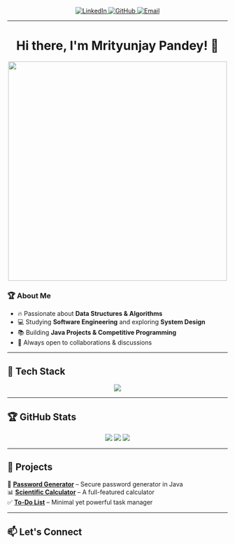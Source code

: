 <!-- Social Badges -->
<p align="center">
  <a href="https://www.linkedin.com/in/mrityunjay-pandey-59783a255/">
    <img src="https://img.shields.io/badge/LinkedIn-0077B5?style=for-the-badge&logo=linkedin&logoColor=white" alt="LinkedIn">
  </a>
  <a href="https://github.com/Mrityunjay-Pandey">
    <img src="https://img.shields.io/badge/GitHub-181717?style=for-the-badge&logo=github&logoColor=white" alt="GitHub">
  </a>
  <a href="mailto:mrityunjaypandey1508@gmail.com">
    <img src="https://img.shields.io/badge/Gmail-EA4335?style=for-the-badge&logo=gmail&logoColor=white" alt="Email">
  </a>
</p>

---

<h1 align="center">Hi there, I'm Mrityunjay Pandey! 🚀</h1>

<p align="center">
  <img src="https://raw.githubusercontent.com/Mrityunjay-Pandey/Mrityunjay-Pandey/main/your-gif-file.gif" width="500px">
</p>

### 🏆 **About Me**
- 🔥 Passionate about **Data Structures & Algorithms**  
- 💻 Studying **Software Engineering** and exploring **System Design**  
- 📚 Building **Java Projects & Competitive Programming**  
- 🤝 Always open to collaborations & discussions  

---

## 🚀 **Tech Stack**
<p align="center">
  <img src="https://skillicons.dev/icons?i=java,c,python,cpp,html,css,js,mysql,git,github,linux" />
</p>

---

## 🏆 **GitHub Stats**
<p align="center">
  <img src="https://github-readme-streak-stats.herokuapp.com/?user=Mrityunjay-Pandey&theme=tokyonight" />
  <img src="https://github-readme-stats.vercel.app/api?username=Mrityunjay-Pandey&show_icons=true&theme=tokyonight" />
  <img src="https://github-readme-stats.vercel.app/api/top-langs/?username=Mrityunjay-Pandey&layout=compact&theme=tokyonight" />
</p>

---

## 📂 **Projects**
🚀 **[Password Generator](https://github.com/Mrityunjay-Pandey/password-generator)** – Secure password generator in Java  
📊 **[Scientific Calculator](https://github.com/Mrityunjay-Pandey/scientific-calculator)** – A full-featured calculator  
✅ **[To-Do List](https://github.com/Mrityunjay-Pandey/to-do-list)** – Minimal yet powerful task manager  

---

## 📫 **Let's Connect**
